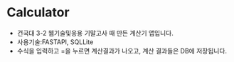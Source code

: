 # Calculator

* 건국대 3-2 웹기술및응용 기말고사 때 만든 계산기 앱입니다.
* 사용기술:FASTAPI, SQLLite
* 수식을 입력하고 =을 누르면 계산결과가 나오고, 계산 결과들은 DB에 저장됩니다.
